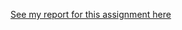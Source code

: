 [See my report for this assignment here](https://raw.githubusercontent.com/dangbert/college/master/cmsc491-vision/hw1-filters/paper/hw1.pdf)
